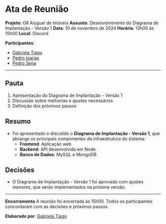 # Ata de Reunião

**Projeto**: G8 Aluguel de Imóveis
**Assunto**: Desenvolvimento do Diagrama de Implantação - Versão 1
**Data**: 10 de novembro de 2024
**Horário**: 13h00 às 15h00
**Local**: Discord

**Participantes**:

-   [Gabriela Tiago](https://github.com/GabrielaTiago)
-   [Pedro Izarias](https://github.com/Izarias)
-   [Pedro Sena](https://github.com/pedroyen21)

---

## Pauta

1. Apresentação do Diagrama de Implantação - Versão 1
2. Discussão sobre melhorias e ajustes necessários
3. Definição dos próximos passos

## Resumo

-   Foi apresentado e discutido o **Diagrama de Implantação - Versão 1**, que abrange os principais componentes da infraestrutura do sistema:
    -   **Frontend**: Aplicação web
    -   **Backend**: API desenvolvida em Node
    -   **Banco de Dados**: MySQL e MongoDB

## Decisões

-   O Diagrama de Implantação - Versão 1 foi aprovado com ajustes menores, que serão implementados na próxima versão.

---

**Encerramento**
A reunião foi encerrada às 15h00. Todos os participantes concordaram com as decisões e próximos passos.

**Elaborado por**: [Gabriela Tiago](https://github.com/GabrielaTiago)
